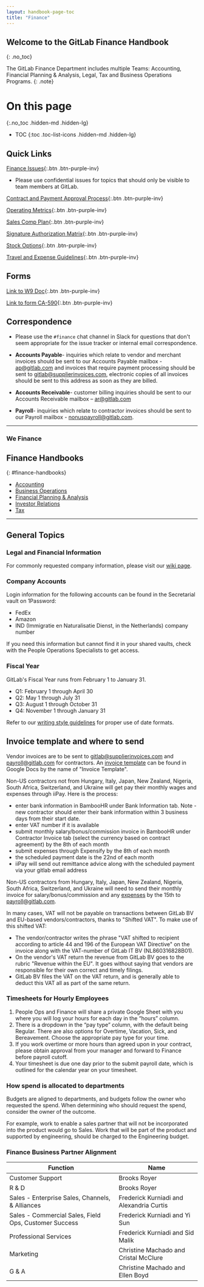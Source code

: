 ```yaml
---
layout: handbook-page-toc
title: "Finance"
---
```


## Welcome to the GitLab Finance Handbook
{: .no_toc}

The GitLab Finance Department includes multiple Teams: Accounting, Financial Planning & Analysis, Legal, Tax and Business Operations Programs.
{: .note}

# On this page
{:.no_toc .hidden-md .hidden-lg}

- TOC
{:toc .toc-list-icons .hidden-md .hidden-lg}

## <i class="fab fa-gitlab fa-fw icon-color font-awesome" aria-hidden="true"></i> Quick Links

[Finance Issues](https://gitlab.com/gitlab-com/finance/issues){:.btn .btn-purple-inv}
- Please use confidential issues for topics that should only be visible to team members at GitLab.

[Contract and Payment Approval Process](/handbook/finance/procure-to-pay){:.btn .btn-purple-inv}

[Operating Metrics](/handbook/finance/operating-metrics/){:.btn .btn-purple-inv}

[Sales Comp Plan](/handbook/finance/sales-comp-plan/){:.btn .btn-purple-inv}

[Signature Authorization Matrix](/handbook/finance/authorization-matrix){:.btn .btn-purple-inv}

[Stock Options](/handbook/stock-options/){:.btn .btn-purple-inv}

[Travel and Expense Guidelines](/handbook/finance/accounting/#travel-and-expense-guidelines){:.btn .btn-purple-inv}

## Forms

[Link to W9 Doc](https://drive.google.com/a/gitlab.com/file/d/1rYXpKfCTKES1iLif8gjQ_ApwXqA611ic/view?usp=sharing){:.btn .btn-purple-inv}

[Link to form CA-590](https://drive.google.com/a/gitlab.com/file/d/0BzE3Rq8kSQ6Tcmp3a19xcFBZOWs/view?usp=sharing){:.btn .btn-purple-inv}

## Correspondence

- Please use the `#finance` chat channel in Slack for questions that don't seem appropriate for the issue tracker or internal email correspondence.

- **Accounts Payable**- inquiries which relate to vendor and merchant invoices should be sent to our Accounts Payable mailbox - ap@gitlab.com and invoices that require payment processing should be sent to gitlab@supplierinvoices.com, electronic copies of all invoices should be sent to this address as soon as they are billed.

- **Accounts Receivable**- customer billing inquiries should be sent to our Accounts Receivable mailbox – ar@gitlab.com

- **Payroll**- inquiries which relate to contractor invoices should be sent to our Payroll mailbox - nonuspayroll@gitlab.com.

----

<div class="alert alert-purple center"><h3 class="purple"><strong>We <i class="fas fa-heart orange font-awesome" aria-hidden="true"></i> Finance</strong></h3></div>

## <i class="fas fa-book fa-fw icon-color font-awesome" aria-hidden="true"></i> Finance Handbooks
{: #finance-handbooks}

- [Accounting](/handbook/finance/accounting/)
- [Business Operations](/handbook/business-ops/)
- [Financial Planning & Analysis](/handbook/finance/financial-planning-and-analysis/)
- [Investor Relations](/handbook/finance/investor-relations/)
- [Tax](/handbook/tax/)

----

## General Topics

### Legal and Financial Information

For commonly requested company information, please visit our [wiki page](https://gitlab.com/gitlab-com/finance/wikis/company-information).

### Company Accounts
<a name="company-accounts"></a>

Login information for the following accounts can be found in the Secretarial vault
on 1Password:

- FedEx
- Amazon
- IND (Immigratie en Naturalisatie Dienst, in the Netherlands) company number

If you need this information but cannot find it in your shared vaults, check with the People Operations Specialists to get access.

### Fiscal Year
<a name="fiscal-year"></a>
GitLab's Fiscal Year runs from February 1 to January 31.

* Q1: February 1 through April 30
* Q2: May 1 through July 31
* Q3: August 1 through October 31
* Q4: November 1 through January 31

Refer to our [writing style guidelines](/handbook/communication/#writing-style-guidelines) for proper use of date formats.

## Invoice template and where to send
<a name="invoices"></a>

Vendor invoices are to be sent to gitlab@supplierinvoices.com and payroll@gitlab.com for contractors. An [invoice
template](https://docs.google.com/spreadsheets/d/1sRA2uCpFblOleyVIslqM4YwbW27GkU5DTgwMLhgR_Iw/edit?usp=sharing) can be found in Google Docs by the name of "Invoice Template".

Non-US contractors not from Hungary, Italy, Japan, New Zealand, Nigeria, South Africa, Switzerland, and Ukraine will get pay their monthly wages and expenses through iiPay.  Here is the process:
 - enter bank information in BambooHR under Bank Information tab.  Note - new contractor should enter their bank information within 3 business days from their start date.
 - enter VAT number if it is available
 - submit monthly salary/bonus/commission invoice in BambooHR under Contractor Invoice tab (select the currency based on contract agreement) by the 8th of each month
 - submit expenses through Expensify by the 8th of each month
 - the scheduled payment date is the 22nd of each month
 - iiPay will send out remittance advice along with the scheduled payment via your gitlab email address

Non-US contractors from Hungary, Italy, Japan, New Zealand, Nigeria, South Africa, Switzerland, and Ukraine will need to send their monthly invoice for salary/bonus/commission and any [expenses](/handbook/spending-company-money/) by the 15th to payroll@gitlab.com.

In many cases, VAT will not be payable on transactions between GitLab BV and EU-based
vendors/contractors, thanks to "Shifted VAT". To make use of this shifted VAT:

* The vendor/contractor writes the phrase "VAT shifted to recipient according to
article 44 and 196 of the European VAT Directive" on the invoice along with the
VAT-number of GitLab IT BV (NL860316828B01).
* On the vendor's VAT return the revenue from GitLab BV goes to the rubric "Revenue within the EU". It goes without saying that vendors are responsible for their own correct and timely filings.
* GitLab BV files the VAT on the VAT return, and is generally able to deduct this VAT all as part of the same return.

### Timesheets for Hourly Employees

1. People Ops and Finance will share a private Google Sheet with you where you will log your hours for each day in the “hours” column.
1. There is a dropdown in the “pay type” column, with the default being Regular. There are also options for Overtime, Vacation, Sick, and Bereavement. Choose the appropriate pay type for your time.
1. If you work overtime or more hours than agreed upon in your contract, please obtain approval from your manager and forward to Finance before payroll cutoff.
1. Your timesheet is due one day prior to the submit payroll date, which is outlined for the calendar year on your timesheet.

### How spend is allocated to departments

Budgets are aligned to departments, and budgets follow the owner who requested the spend. When determining who should request the spend, consider the owner of the outcome.

For example, work to enable a sales partner that will not be incorporated into the product would go to Sales. Work that will be part of the product and supported by engineering, should be charged to the Engineering budget.

### Finance Business Partner Alignment

| Function | Name |
| -------- | ---- |
| Customer Support | Brooks Royer |
| R & D | Brooks Royer |
| Sales - Enterprise Sales, Channels, & Alliances | Frederick Kurniadi and Alexandria Curtis |
| Sales - Commercial Sales, Field Ops, Customer Success | Frederick Kurniadi and Yi Sun |
| Professional Services | Frederick Kurniadi and Sid Malik |
| Marketing | Christine Machado and Cristal McClure |
| G & A | Christine Machado and Ellen Boyd |
